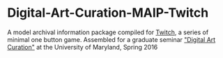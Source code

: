 # Digital-Art-Curation-MAIP-Twitch
A model archival information package compiled for [Twitch](http://reas.com/twitch/), a series of minimal one button game. Assembled for a graduate seminar ["Digital Art Curation"](http://www.dighist.org/) at the University of Maryland, Spring 2016
